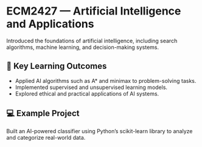 # ECM2427 — Artificial Intelligence and Applications

Introduced the foundations of artificial intelligence, including search algorithms, machine learning, and decision-making systems.

## 🧠 Key Learning Outcomes
- Applied AI algorithms such as A* and minimax to problem-solving tasks.
- Implemented supervised and unsupervised learning models.
- Explored ethical and practical applications of AI systems.

## 💻 Example Project
Built an AI-powered classifier using Python’s scikit-learn library to analyze and categorize real-world data.
